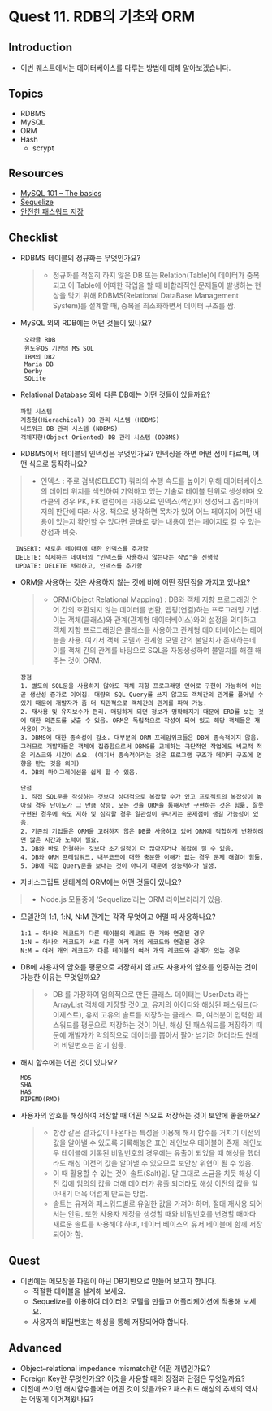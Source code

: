 # Quest 11. RDB의 기초와 ORM

## Introduction

- 이번 퀘스트에서는 데이터베이스를 다루는 방법에 대해 알아보겠습니다.

## Topics

- RDBMS
- MySQL
- ORM
- Hash
  - scrypt

## Resources

- [MySQL 101 – The basics](https://www.globo.tech/learning-center/mysql-101-basics/)
- [Sequelize](https://sequelize.org/)
- [안전한 패스워드 저장](https://d2.naver.com/helloworld/318732)

## Checklist

- RDBMS 테이블의 정규화는 무엇인가요?

  > - 정규화를 적절히 하지 않은 DB 또는 Relation(Table)에 데이터가 중복되고 이 Table에 어떠한 작업을 할 때 비합리적인 문제들이 발생하는 현상을 막기 위해 RDBMS(Relational DataBase Management System)를 설계할 때, 중복을 최소화하면서 데이터 구조를 짬.

- MySQL 외의 RDB에는 어떤 것들이 있나요?

       오라클 RDB
       윈도우OS 기반의 MS SQL
       IBM의 DB2
       Maria DB
       Derby
       SQLite

- Relational Database 외에 다른 DB에는 어떤 것들이 있을까요?

      파일 시스템
      계층형(Hierachical) DB 관리 시스템 (HDBMS)
      네트워크 DB 관리 시스템 (NDBMS)
      객체지향(Object Oriented) DB 관리 시스템 (ODBMS)

- RDBMS에서 테이블의 인덱싱은 무엇인가요? 인덱싱을 하면 어떤 점이 다르며, 어떤 식으로 동작하나요?

> - 인덱스 : 주로 검색(SELECT) 쿼리의 수행 속도를 높이기 위해 데이터베이스의 데이터 위치를 색인하여 기억하고 있는 기술로 테이블 단위로 생성하며 오라클의 경우 PK, FK 컬럼에는 자동으로 인덱스(색인)이 생성되고 옵티마이저의 판단에 따라 사용. 책으로 생각하면 목차가 있어 어느 페이지에 어떤 내용이 있는지 확인할 수 있다면 곧바로 찾는 내용이 있는 페이지로 갈 수 있는 장점과 비슷.

      INSERT: 새로운 데이터에 대한 인덱스를 추가함
      DELETE: 삭제하는 데이터의 "인덱스를 사용하지 않는다는 작업"을 진행함
      UPDATE: DELETE 처리하고, 인덱스를 추가함

- ORM을 사용하는 것은 사용하지 않는 것에 비해 어떤 장단점을 가지고 있나요?

  > - ORM(Object Relational Mapping) : DB와 객체 지향 프로그래밍 언어 간의 호환되지 않는 데이터를 변환, 맵핑(연결)하는 프로그래밍 기법. 이는 객체(클래스)와 관계(관계형 데이터베이스)와의 설정을 의미하고 객체 지향 프로그래밍은 클래스를 사용하고 관계형 데이터베이스는 테이블을 사용. 여기서 객체 모델과 관계형 모델 간의 불일치가 존재하는데 이를 객체 간의 관계를 바탕으로 SQL을 자동생성하여 불일치를 해결 해주는 것이 ORM.

      장점
      1. 별도의 SQL문을 사용하지 않아도 객체 지향 프로그래밍 언어로 구현이 가능하며 이는 곧 생산성 증가로 이어짐. 대량의 SQL Query를 쓰지 않고도 객체간의 관계를 풀어낼 수 있기 때문에 개발자가 좀 더 직관적으로 객체간의 관계를 파악 가능.
      2. 재사용 및 유지보수가 편리. 매핑하게 되면 정보가 명확해지기 때문에 ERD를 보는 것에 대한 의존도를 낮출 수 있음. ORM은 독립적으로 작성이 되어 있고 해당 객체들은 재사용이 가능.
      3. DBMS에 대한 종속성이 감소. 대부분의 ORM 프레임워크들은 DB에 종속적이지 않음. 그러므로 개발자들은 객체에 집중함으로써 DBMS를 교체하는 극단적인 작업에도 비교적 적은 리스크와 시간이 소요. (여기서 종속적이라는 것은 프로그램 구조가 데이터 구조에 영향을 받는 것을 의미)
      4. DB의 마이그레이션을 쉽게 할 수 있음.

      단점
      1. 직접 SQL문을 작성하는 것보다 상대적으로 복잡할 수가 있고 프로젝트의 복잡성이 높아질 경우 난이도가 그 만큼 상승. 모든 것을 ORM을 통해서만 구현하는 것은 힘듦. 잘못 구현된 경우에 속도 저하 및 심각할 경우 일관성이 무너지는 문제점이 생길 가능성이 있음.
      2. 기존의 기업들은 ORM을 고려하지 않은 DB를 사용하고 있어 ORM에 적합하게 변환하려면 많은 시간과 노력이 필요.
      3. DB와 바로 연결하는 것보다 초기설정이 더 많아지거나 복잡해 질 수 있음.
      4. DB와 ORM 프레임워크, 내부코드에 대한 충분한 이해가 없는 경우 문제 해결이 힘듦.
      5. DB에 직접 Query문을 보내는 것이 아니기 때문에 성능저하가 발생.

- 자바스크립트 생태계의 ORM에는 어떤 것들이 있나요?

> - Node.js 모듈중에 ‘Sequelize’라는 ORM 라이브러리가 있음.

- 모델간의 1:1, 1:N, N:M 관계는 각각 무엇이고 어떨 때 사용하나요?

      1:1 = 하나의 레코드가 다른 테이블의 레코드 한 개와 연결된 경우
      1:N = 하나의 레코드가 서로 다른 여러 개의 레코드와 연결된 경우
      N:M = 여러 개의 레코드가 다른 테이블의 여러 개의 레코드와 관계가 있는 경우

- DB에 사용자의 암호를 평문으로 저장하지 않고도 사용자의 암호를 인증하는 것이 가능한 이유는 무엇일까요?

  > - DB 를 가장하여 임의적으로 만든 클래스. 데이터는 UserData 라는 ArrayList 객체에 저장할 것이고, 유저의 아이디와 해싱된 패스워드(다이제스트), 유저 고유의 솔트를 저장하는 클래스. 즉, 여러분이 입력한 패스워드를 평문으로 저장하는 것이 아닌, 해싱 된 패스워드를 저장하기 때문에 개발자가 악의적으로 데이터를 뽑아서 팔아 넘기려 하더라도 원래의 비밀번호는 알기 힘듦.

- 해시 함수에는 어떤 것이 있나요?

      MD5
      SHA
      HAS
      RIPEMD(RMD)

- 사용자의 암호를 해싱하여 저장할 때 어떤 식으로 저장하는 것이 보안에 좋을까요?

  > - 항상 같은 결과값이 나온다는 특성을 이용해 해시 함수를 거치기 이전의 값을 알아낼 수 있도록 기록해놓은 표인 레인보우 테이블이 존재. 레인보우 테이블에 기록된 비밀번호의 경우에는 유출이 되었을 때 해싱을 했더라도 해싱 이전의 값을 알아낼 수 있으므로 보안상 위협이 될 수 있음.
  > - 이 때 활용할 수 있는 것이 솔트(Salt)입. 말 그대로 소금을 치듯 해싱 이전 값에 임의의 값을 더해 데이터가 유출 되더라도 해싱 이전의 값을 알아내기 더욱 어렵게 만드는 방법.
  > - 솔트는 유저와 패스워드별로 유일한 값을 가져야 하며, 절대 재사용 되어서는 안됨. 또한 사용자 계정을 생성할 때와 비밀번호를 변경할 때마다 새로운 솔트를 사용해야 하며, 데이터 베이스의 유저 테이블에 함께 저장되어야 함.

## Quest

- 이번에는 메모장을 파일이 아닌 DB기반으로 만들어 보고자 합니다.
  - 적절한 테이블을 설계해 보세요.
  - Sequelize를 이용하여 데이터의 모델을 만들고 어플리케이션에 적용해 보세요.
  - 사용자의 비밀번호는 해싱을 통해 저장되어야 합니다.

## Advanced

- Object–relational impedance mismatch란 어떤 개념인가요?
- Foreign Key란 무엇인가요? 이것을 사용할 때의 장점과 단점은 무엇일까요?
- 이전에 쓰이던 해시함수들에는 어떤 것이 있을까요? 패스워드 해싱의 추세의 역사는 어떻게 이어져왔나요?
